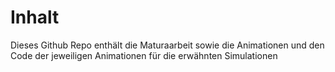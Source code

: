 # Inhalt
Dieses Github Repo enthält die Maturaarbeit sowie die Animationen und den Code der jeweiligen Animationen für die erwähnten Simulationen


